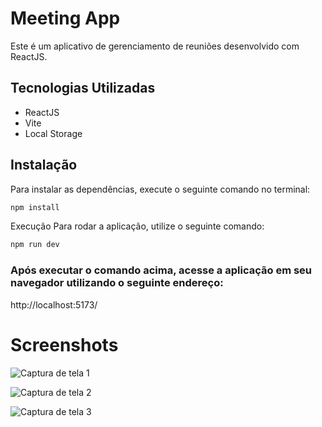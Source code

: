 # Meeting App

Este é um aplicativo de gerenciamento de reuniões desenvolvido com ReactJS.

## Tecnologias Utilizadas

- ReactJS
- Vite
- Local Storage

## Instalação

Para instalar as dependências, execute o seguinte comando no terminal:

```bash
npm install
```

Execução
Para rodar a aplicação, utilize o seguinte comando:
```bash
npm run dev
```

### Após executar o comando acima, acesse a aplicação em seu navegador utilizando o seguinte endereço: 

http://localhost:5173/

# Screenshots

![Captura de tela 1](https://github.com/TamiBeira/meeting/assets/55815968/a53ee2e4-5d81-4c8c-9a34-fefaa42d66fd)

![Captura de tela 2](https://github.com/TamiBeira/meeting/assets/55815968/72d3c045-d5ed-471b-b0dd-13c6f77209eb)

![Captura de tela 3](https://github.com/TamiBeira/meeting/assets/55815968/fd1822ff-4143-44ab-b150-b4a70b0117d1)
